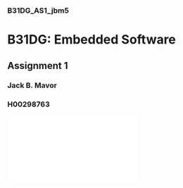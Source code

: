 ### B31DG_AS1_jbm5
# B31DG: Embedded Software
## Assignment 1
### Jack B. Mavor
### H00298763

![n-s diagram](Signal_Generator.pdf)
